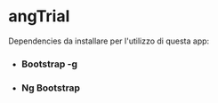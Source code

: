 # angTrial
Dependencies da installare per l'utilizzo di questa app:
<ul>
    <li><h3>Bootstrap -g</h3></li>
    <li><h3>Ng Bootstrap</h3></li>
</ul>
